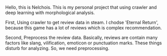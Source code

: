 Hello, this is Nelchois.
This is my personal project that using crawler and deep learning with morphological analysis.

First, Using crawler to get review data in steam. I chodse 'Eternal Return', because this game has a lot of reviews which is complex recommendation.   

Second, Preprocess the review data. Basically, reviews are contain many factors like slang, vilification, emoticon or punctuation marks. These things disturb for analyzing. So, we need preprocessing.